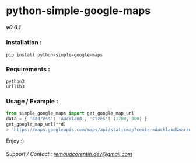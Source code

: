 # python-simple-google-maps
##### v0.0.1

### Installation :
`pip install python-simple-google-maps`  

### Requirements :
```
python3
urllib3
```

### Usage / Example :

```python
from simple_google_maps import get_google_map_url
data = { 'address': 'Auckland', 'sizes': (1200, 800) }
get_google_map_url(**d)
> 'https://maps.googleapis.com/maps/api/staticmap?center=Auckland&markers=color:red|Auckland&size=1200x800&key=AIzaSyAofozPey7CK3iThCxs0-1bdTdVly1QBGw&signature=29Sb4lQDjByRSIaAmkqYp4njHWk='
```  

Enjoy :)  

###### Support / Contact : remaudcorentin.dev@gmail.com

